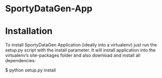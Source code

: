 # SportyDataGen-App

# Installation
To install SportyDataGen Application (ideally into a virtualenv) just run the setup.py script with the install parameter. It will install application into the virtualenv’s site-packages folder and also download and install all dependencies:

$ python setup.py install
